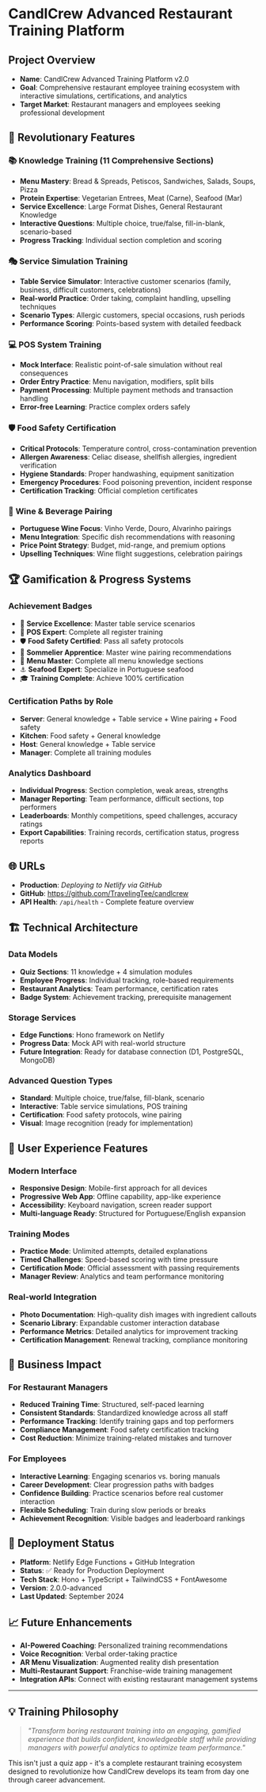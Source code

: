 # CandlCrew Advanced Restaurant Training Platform

## Project Overview
- **Name**: CandlCrew Advanced Training Platform v2.0
- **Goal**: Comprehensive restaurant employee training ecosystem with interactive simulations, certifications, and analytics
- **Target Market**: Restaurant managers and employees seeking professional development

## 🌟 Revolutionary Features

### 📚 **Knowledge Training** (11 Comprehensive Sections)
- **Menu Mastery**: Bread & Spreads, Petiscos, Sandwiches, Salads, Soups, Pizza
- **Protein Expertise**: Vegetarian Entrees, Meat (Carne), Seafood (Mar)
- **Service Excellence**: Large Format Dishes, General Restaurant Knowledge
- **Interactive Questions**: Multiple choice, true/false, fill-in-blank, scenario-based
- **Progress Tracking**: Individual section completion and scoring

### 🎭 **Service Simulation Training**
- **Table Service Simulator**: Interactive customer scenarios (family, business, difficult customers, celebrations)
- **Real-world Practice**: Order taking, complaint handling, upselling techniques
- **Scenario Types**: Allergic customers, special occasions, rush periods
- **Performance Scoring**: Points-based system with detailed feedback

### 💻 **POS System Training** 
- **Mock Interface**: Realistic point-of-sale simulation without real consequences
- **Order Entry Practice**: Menu navigation, modifiers, split bills
- **Payment Processing**: Multiple payment methods and transaction handling
- **Error-free Learning**: Practice complex orders safely

### 🛡️ **Food Safety Certification**
- **Critical Protocols**: Temperature control, cross-contamination prevention
- **Allergen Awareness**: Celiac disease, shellfish allergies, ingredient verification
- **Hygiene Standards**: Proper handwashing, equipment sanitization
- **Emergency Procedures**: Food poisoning prevention, incident response
- **Certification Tracking**: Official completion certificates

### 🍷 **Wine & Beverage Pairing**
- **Portuguese Wine Focus**: Vinho Verde, Douro, Alvarinho pairings
- **Menu Integration**: Specific dish recommendations with reasoning
- **Price Point Strategy**: Budget, mid-range, and premium options
- **Upselling Techniques**: Wine flight suggestions, celebration pairings

## 🏆 **Gamification & Progress Systems**

### **Achievement Badges**
- 🌟 **Service Excellence**: Master table service scenarios
- 🧮 **POS Expert**: Complete all register training
- 🛡️ **Food Safety Certified**: Pass all safety protocols
- 🍷 **Sommelier Apprentice**: Master wine pairing recommendations
- 👑 **Menu Master**: Complete all menu knowledge sections
- ⚓ **Seafood Expert**: Specialize in Portuguese seafood
- 🎓 **Training Complete**: Achieve 100% certification

### **Certification Paths by Role**
- **Server**: General knowledge + Table service + Wine pairing + Food safety
- **Kitchen**: Food safety + General knowledge
- **Host**: General knowledge + Table service
- **Manager**: Complete all training modules

### **Analytics Dashboard**
- **Individual Progress**: Section completion, weak areas, strengths
- **Manager Reporting**: Team performance, difficult sections, top performers
- **Leaderboards**: Monthly competitions, speed challenges, accuracy ratings
- **Export Capabilities**: Training records, certification status, progress reports

## 🌐 **URLs**
- **Production**: *Deploying to Netlify via GitHub*
- **GitHub**: https://github.com/TravelingTee/candlcrew
- **API Health**: `/api/health` - Complete feature overview

## 🏗️ **Technical Architecture**

### **Data Models**
- **Quiz Sections**: 11 knowledge + 4 simulation modules
- **Employee Progress**: Individual tracking, role-based requirements
- **Restaurant Analytics**: Team performance, certification rates
- **Badge System**: Achievement tracking, prerequisite management

### **Storage Services**
- **Edge Functions**: Hono framework on Netlify
- **Progress Data**: Mock API with real-world structure
- **Future Integration**: Ready for database connection (D1, PostgreSQL, MongoDB)

### **Advanced Question Types**
- **Standard**: Multiple choice, true/false, fill-blank, scenario
- **Interactive**: Table service simulations, POS training
- **Certification**: Food safety protocols, wine pairing
- **Visual**: Image recognition (ready for implementation)

## 📱 **User Experience Features**

### **Modern Interface**
- **Responsive Design**: Mobile-first approach for all devices
- **Progressive Web App**: Offline capability, app-like experience
- **Accessibility**: Keyboard navigation, screen reader support
- **Multi-language Ready**: Structured for Portuguese/English expansion

### **Training Modes**
- **Practice Mode**: Unlimited attempts, detailed explanations
- **Timed Challenges**: Speed-based scoring with time pressure
- **Certification Mode**: Official assessment with passing requirements
- **Manager Review**: Analytics and team performance monitoring

### **Real-world Integration**
- **Photo Documentation**: High-quality dish images with ingredient callouts
- **Scenario Library**: Expandable customer interaction database
- **Performance Metrics**: Detailed analytics for improvement tracking
- **Certification Management**: Renewal tracking, compliance monitoring

## 🎯 **Business Impact**

### **For Restaurant Managers**
- **Reduced Training Time**: Structured, self-paced learning
- **Consistent Standards**: Standardized knowledge across all staff
- **Performance Tracking**: Identify training gaps and top performers
- **Compliance Management**: Food safety certification tracking
- **Cost Reduction**: Minimize training-related mistakes and turnover

### **For Employees**
- **Interactive Learning**: Engaging scenarios vs. boring manuals
- **Career Development**: Clear progression paths with badges
- **Confidence Building**: Practice scenarios before real customer interaction
- **Flexible Scheduling**: Train during slow periods or breaks
- **Achievement Recognition**: Visible badges and leaderboard rankings

## 🚀 **Deployment Status**
- **Platform**: Netlify Edge Functions + GitHub Integration
- **Status**: ✅ Ready for Production Deployment
- **Tech Stack**: Hono + TypeScript + TailwindCSS + FontAwesome
- **Version**: 2.0.0-advanced
- **Last Updated**: September 2024

## 📈 **Future Enhancements**
- **AI-Powered Coaching**: Personalized training recommendations
- **Voice Recognition**: Verbal order-taking practice
- **AR Menu Visualization**: Augmented reality dish presentation
- **Multi-Restaurant Support**: Franchise-wide training management
- **Integration APIs**: Connect with existing restaurant management systems

---

## 💡 **Training Philosophy**

> *"Transform boring restaurant training into an engaging, gamified experience that builds confident, knowledgeable staff while providing managers with powerful analytics to optimize team performance."*

This isn't just a quiz app - it's a complete restaurant training ecosystem designed to revolutionize how CandlCrew develops its team from day one through career advancement.